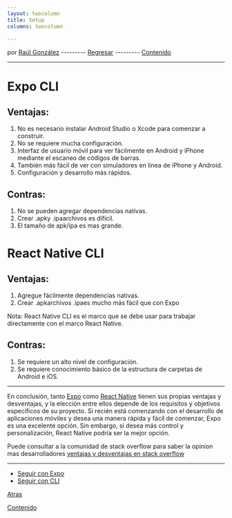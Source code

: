 ```yaml
---
layout: twocolumn
title: Setup
columns: twocolumn
 
---
```


por [Raúl González](https://twitter.com/soyraulgonzalez)  ---------   [Regresar](/modulo-uno.html) ---------   [Contenido](/contenido.html)

---

# Expo CLI

## Ventajas:

1. No es necesario instalar Android Studio o Xcode para comenzar a construir.
2. No se requiere mucha configuración.
3. Interfaz de usuario móvil para ver fácilmente en Android y iPhone mediante el escaneo de códigos de barras. 
4. También más fácil de ver con simuladores en línea de iPhone y Android.
5. Configuración y desarrollo más rápidos.

## Contras:

1. No se pueden agregar dependencias nativas.
2. Crear .apky .ipaarchivos es difícil.
3. El tamaño de apk/ipa es mas grande.

# React Native CLI

## Ventajas:

1. Agregue fácilmente dependencias nativas.
2. Crear .apkarchivos .ipaes mucho más fácil que con Expo

Nota: React Native CLI es el marco que se debe usar para trabajar directamente con el marco React Native.

## Contras:

1. Se requiere un alto nivel de configuración.
2. Se requiere conocimiento básico de la estructura de carpetas de Android e iOS.

***

En conclusión, tanto [Expo](https://expo.io/) como [React Native](https://reactnative.dev/docs/environment-setup) tienen sus propias ventajas y desventajas, y la elección entre ellos depende de los requisitos y objetivos específicos de su proyecto. Si recién está comenzando con el desarrollo de aplicaciones móviles y desea una manera rápida y fácil de comenzar, Expo es una excelente opción. Sin embargo, si desea más control y personalización, React Native podría ser la mejor opción.

Puede consultar a la comunidad de stack overflow para saber la opinion mas desarrolladores [ventajas y desventajas en stack overflow ](https://stackoverflow.com/questions/39170622/what-is-the-difference-between-expo-and-react-native)

***

* [Seguir con Expo](./Setup-Expo.html)
* [Seguir con CLI](./Setup-CLI.html)


[Atras](./Setup.html)

[Contenido](/contenido.html)